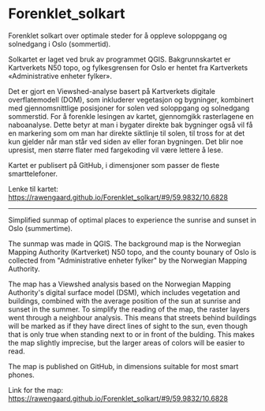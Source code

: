 # Forenklet_solkart

Forenklet solkart over optimale steder for å oppleve soloppgang og solnedgang i Oslo (sommertid).

Solkartet er laget ved bruk av programmet QGIS. Bakgrunnskartet er Kartverkets N50 topo, og fylkesgrensen for Oslo er hentet fra Kartverkets «Administrative enheter fylker». 

Det er gjort en Viewshed-analyse basert på Kartverkets digitale overflatemodell (DOM), som inkluderer vegetasjon og bygninger, kombinert med gjennomsnittlige posisjoner for solen ved soloppgang og solnedgang sommerstid. For å forenkle lesingen av kartet, gjennomgikk rasterlagene en naboanalyse. Dette betyr at man i bygater direkte bak 
bygninger også vil få en markering som om man har direkte siktlinje til solen, til tross for at det kun gjelder når man står ved siden av eller foran bygningen. Det blir noe upresist, men større flater med fargekoding vil være lettere å lese.

Kartet er publisert på GitHub, i dimensjoner som passer de fleste smarttelefoner. 

Lenke til kartet: https://rawengaard.github.io/Forenklet_solkart/#9/59.9832/10.6828

----------------------------------------------------------

Simplified sunmap of optimal places to experience the sunrise and sunset in Oslo (summertime).

The sunmap was made in QGIS. The background map is the Norwegian Mapping Authority (Kartverket) N50 topo, and the county bounary of Oslo is collected from "Administrative enheter fylker" by the Norwegian Mapping Authority.

The map has a Viewshed analysis based on the Norwegian Mapping Authority's digital surface model (DSM), which includes vegetation and buildings, combined with the average position of the sun at sunrise and sunset in the summer. To simplify the reading of the map, the raster layers went through a neighbour analysis. This means that streets behind buildings will be marked as if they have direct lines of sight to the sun, even though that is only true when standing next to or in front of the bulding. This makes the map slightly imprecise, but the larger areas of colors will be easier to read.

The map is published on GitHub, in dimensions suitable for most smart phones.

Link for the map: https://rawengaard.github.io/Forenklet_solkart/#9/59.9832/10.6828
